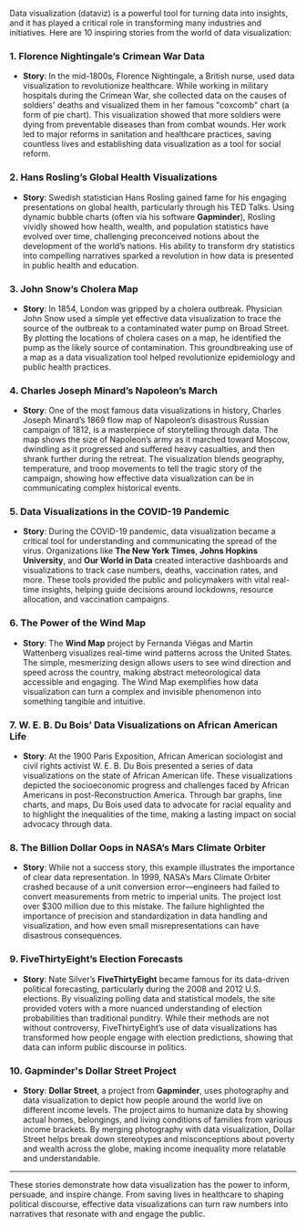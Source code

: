 Data visualization (dataviz) is a powerful tool for turning data into insights, and it has played a critical role in transforming many industries and initiatives. Here are 10 inspiring stories from the world of data visualization:

### 1. **Florence Nightingale’s Crimean War Data**
   - **Story**: In the mid-1800s, Florence Nightingale, a British nurse, used data visualization to revolutionize healthcare. While working in military hospitals during the Crimean War, she collected data on the causes of soldiers' deaths and visualized them in her famous "coxcomb" chart (a form of pie chart). This visualization showed that more soldiers were dying from preventable diseases than from combat wounds. Her work led to major reforms in sanitation and healthcare practices, saving countless lives and establishing data visualization as a tool for social reform.

### 2. **Hans Rosling’s Global Health Visualizations**
   - **Story**: Swedish statistician Hans Rosling gained fame for his engaging presentations on global health, particularly through his TED Talks. Using dynamic bubble charts (often via his software **Gapminder**), Rosling vividly showed how health, wealth, and population statistics have evolved over time, challenging preconceived notions about the development of the world’s nations. His ability to transform dry statistics into compelling narratives sparked a revolution in how data is presented in public health and education.

### 3. **John Snow’s Cholera Map**
   - **Story**: In 1854, London was gripped by a cholera outbreak. Physician John Snow used a simple yet effective data visualization to trace the source of the outbreak to a contaminated water pump on Broad Street. By plotting the locations of cholera cases on a map, he identified the pump as the likely source of contamination. This groundbreaking use of a map as a data visualization tool helped revolutionize epidemiology and public health practices.

### 4. **Charles Joseph Minard’s Napoleon’s March**
   - **Story**: One of the most famous data visualizations in history, Charles Joseph Minard’s 1869 flow map of Napoleon’s disastrous Russian campaign of 1812, is a masterpiece of storytelling through data. The map shows the size of Napoleon’s army as it marched toward Moscow, dwindling as it progressed and suffered heavy casualties, and then shrank further during the retreat. The visualization blends geography, temperature, and troop movements to tell the tragic story of the campaign, showing how effective data visualization can be in communicating complex historical events.

### 5. **Data Visualizations in the COVID-19 Pandemic**
   - **Story**: During the COVID-19 pandemic, data visualization became a critical tool for understanding and communicating the spread of the virus. Organizations like **The New York Times**, **Johns Hopkins University**, and **Our World in Data** created interactive dashboards and visualizations to track case numbers, deaths, vaccination rates, and more. These tools provided the public and policymakers with vital real-time insights, helping guide decisions around lockdowns, resource allocation, and vaccination campaigns.

### 6. **The Power of the Wind Map**
   - **Story**: The **Wind Map** project by Fernanda Viégas and Martin Wattenberg visualizes real-time wind patterns across the United States. The simple, mesmerizing design allows users to see wind direction and speed across the country, making abstract meteorological data accessible and engaging. The Wind Map exemplifies how data visualization can turn a complex and invisible phenomenon into something tangible and intuitive.

### 7. **W. E. B. Du Bois’ Data Visualizations on African American Life**
   - **Story**: At the 1900 Paris Exposition, African American sociologist and civil rights activist W. E. B. Du Bois presented a series of data visualizations on the state of African American life. These visualizations depicted the socioeconomic progress and challenges faced by African Americans in post-Reconstruction America. Through bar graphs, line charts, and maps, Du Bois used data to advocate for racial equality and to highlight the inequalities of the time, making a lasting impact on social advocacy through data.

### 8. **The Billion Dollar Oops in NASA’s Mars Climate Orbiter**
   - **Story**: While not a success story, this example illustrates the importance of clear data representation. In 1999, NASA’s Mars Climate Orbiter crashed because of a unit conversion error—engineers had failed to convert measurements from metric to imperial units. The project lost over $300 million due to this mistake. The failure highlighted the importance of precision and standardization in data handling and visualization, and how even small misrepresentations can have disastrous consequences.

### 9. **FiveThirtyEight’s Election Forecasts**
   - **Story**: Nate Silver’s **FiveThirtyEight** became famous for its data-driven political forecasting, particularly during the 2008 and 2012 U.S. elections. By visualizing polling data and statistical models, the site provided voters with a more nuanced understanding of election probabilities than traditional punditry. While their methods are not without controversy, FiveThirtyEight’s use of data visualizations has transformed how people engage with election predictions, showing that data can inform public discourse in politics.

### 10. **Gapminder's Dollar Street Project**
   - **Story**: **Dollar Street**, a project from **Gapminder**, uses photography and data visualization to depict how people around the world live on different income levels. The project aims to humanize data by showing actual homes, belongings, and living conditions of families from various income brackets. By merging photography with data visualization, Dollar Street helps break down stereotypes and misconceptions about poverty and wealth across the globe, making income inequality more relatable and understandable.

---

These stories demonstrate how data visualization has the power to inform, persuade, and inspire change. From saving lives in healthcare to shaping political discourse, effective data visualizations can turn raw numbers into narratives that resonate with and engage the public.
